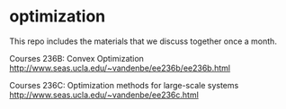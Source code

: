 # optimization
This repo includes the materials that we discuss together once a month.

Courses 236B: Convex Optimization http://www.seas.ucla.edu/~vandenbe/ee236b/ee236b.html 

Courses 236C: Optimization methods for large-scale systems http://www.seas.ucla.edu/~vandenbe/ee236c.html

